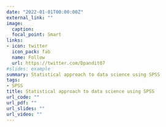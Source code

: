 ```yaml
---
date: "2022-01-01T00:00:00Z"
external_link: ""
image:
  caption: 
  focal_point: Smart
links:
- icon: twitter
  icon_pack: fab
  name: Follow
  url: https://twitter.com/Dpandit07
#slides: example
summary: Statistical approach to data science using SPSS
tags:
- SPSS
title: Statistical approach to data science using SPSS
url_code: ""
url_pdf: ""
url_slides: ""
url_video: ""
---
```



